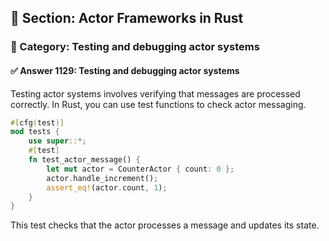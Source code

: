 ## 📘 Section: Actor Frameworks in Rust
### 🔹 Category: Testing and debugging actor systems
#### ✅ Answer 1129: Testing and debugging actor systems

Testing actor systems involves verifying that messages are processed correctly. In Rust, you can use test functions to check actor messaging.

```rust
#[cfg(test)]
mod tests {
    use super::*;
    #[test]
    fn test_actor_message() {
        let mut actor = CounterActor { count: 0 };
        actor.handle_increment();
        assert_eq!(actor.count, 1);
    }
}
```
This test checks that the actor processes a message and updates its state.
